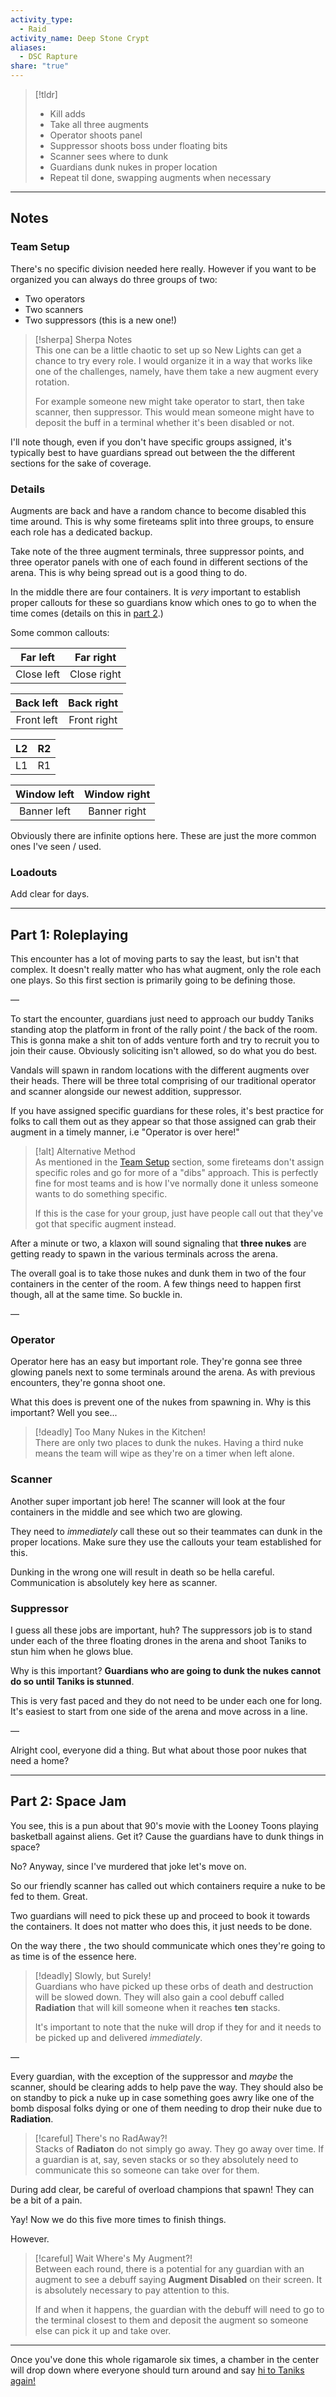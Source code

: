 ```yaml
---  
activity_type:  
  - Raid  
activity_name: Deep Stone Crypt  
aliases:  
  - DSC Rapture  
share: "true"  
---  
```

  
> [!tldr]  
> - Kill adds  
> - Take all three augments  
> - Operator shoots panel  
> - Suppressor shoots boss under floating bits  
> - Scanner sees where to dunk  
> - Guardians dunk nukes in proper location  
> - Repeat til done, swapping augments when necessary  
  
___  
  
## Notes  
  
### Team Setup  
  
There's no specific division needed here really. However if you want to be organized you can always do three groups of two:  
- Two operators  
- Two scanners  
- Two suppressors (this is a new one!)  
  
> [!sherpa] Sherpa Notes  
> This one can be a little chaotic to set up so New Lights can get a chance to try every role. I would organize it in a way that works like one of the challenges, namely, have them take a new augment every rotation.  
>  
> For example someone new might take operator to start, then take scanner, then suppressor. This would mean someone might have to deposit the buff in a terminal whether it's been disabled or not.  
  
I'll note though, even if you don't have specific groups assigned, it's typically best to have guardians spread out between the the different sections for the sake of coverage.  
  
### Details  
  
Augments are back and have a random chance to become disabled this time around. This is why some fireteams split into three groups, to ensure each role has a dedicated backup.  
  
Take note of the three augment terminals, three suppressor points, and three operator panels with one of each found in different sections of the arena. This is why being spread out is a good thing to do.  
  
In the middle there are four containers. It is *very* important to establish proper callouts for these so guardians know which ones to go to when the time comes (details on this in [part 2](4.%20Rapture.mdpart-2-space-jam).)  
  
Some common callouts:  
  
| Far left | Far right |  
| :--: | :--: |  
| Close left | Close right |  
  
| Back left | Back right |  
| :--: | :--: |  
| Front left | Front right |  
  
| L2 | R2 |  
| :--: | :--: |  
| L1 | R1 |  
  
| Window left | Window right |  
| :--: | :--: |  
| Banner left | Banner right |  
  
Obviously there are infinite options here. These are just the more common ones I've seen / used.  
  
### Loadouts  
  
Add clear for days.  
  
----  
  
## Part 1: Roleplaying  
  
This encounter has a lot of moving parts to say the least, but isn't that complex. It doesn't really matter who has what augment, only the role each one plays. So this first section is primarily going to be defining those.  
  
—  
  
To start the encounter, guardians just need to approach our buddy Taniks standing atop the platform in front of the rally point / the back of the room. This is gonna make a shit ton of adds venture forth and try to recruit you to join their cause. Obviously soliciting isn't allowed, so do what you do best.  
  
Vandals will spawn in random locations with the different augments over their heads. There will be three total comprising of our traditional operator and scanner alongside our newest addition, suppressor.  
  
If you have assigned specific guardians for these roles, it's best practice for folks to call them out as they appear so that those assigned can grab their augment in a timely manner, i.e "Operator is over here!"  
  
> [!alt] Alternative Method  
> As mentioned in the [Team Setup](4.%20Rapture.mdteam-setup) section, some fireteams don't assign specific roles and go for more of a "dibs" approach. This is perfectly fine for most teams and is how I've normally done it unless someone wants to do something specific.  
>  
> If this is the case for your group, just have people call out that they've got that specific augment instead.  
  
After a minute or two, a klaxon will sound signaling that **three nukes** are getting ready to spawn in the various terminals across the arena.  
  
The overall goal is to take those nukes and dunk them in two of the four containers in the center of the room. A few things need to happen first though, all at the same time. So buckle in.  
  
—  
  
### Operator  
  
Operator here has an easy but important role. They're gonna see three glowing panels next to some terminals around the arena. As with previous encounters, they're gonna shoot one.  
  
What this does is prevent one of the nukes from spawning in. Why is this important? Well you see...  
  
> [!deadly] Too Many Nukes in the Kitchen!  
> There are only two places to dunk the nukes. Having a third nuke means the team will wipe as they're on a timer when left alone.  
  
### Scanner  
  
Another super important job here! The scanner will look at the four containers in the middle and see which two are glowing.  
  
They need to *immediately* call these out so their teammates can dunk in the proper locations. Make sure they use the callouts your team established for this.  
  
Dunking in the wrong one will result in death so be hella careful. Communication is absolutely key here as scanner.  
  
### Suppressor  
  
I guess all these jobs are important, huh? The suppressors job is to stand under each of the three floating drones in the arena and shoot Taniks to stun him when he glows blue.  
  
Why is this important? **Guardians who are going to dunk the nukes cannot do so until Taniks is stunned**.  
  
This is very fast paced and they do not need to be under each one for long. It's easiest to start from one side of the arena and move across in a line.  
  
—  
  
Alright cool, everyone did a thing. But what about those poor nukes that need a home?  
  
---  
  
## Part 2: Space Jam  
  
You see, this is a pun about that 90's movie with the Looney Toons playing basketball against aliens. Get it? Cause the guardians have to dunk things in space?  
  
No? Anyway, since I've murdered that joke let's move on.  
  
So our friendly scanner has called out which containers require a nuke to be fed to them. Great.  
  
Two guardians will need to pick these up and proceed to book it towards the containers. It does not matter who does this, it just needs to be done.  
  
On the way there , the two should communicate which ones they're going to as time is of the essence here.  
  
> [!deadly] Slowly, but Surely!  
> Guardians who have picked up these orbs of death and destruction will be slowed down. They will also gain a cool debuff called **Radiation** that will kill someone when it reaches **ten** stacks.  
>  
> It's important to note that the nuke will drop if they for and it needs to be picked up and delivered *immediately*.  
  
—  
  
Every guardian, with the exception of the suppressor and *maybe* the scanner, should be clearing adds to help pave the way. They should also be on standby to pick a nuke up in case something goes awry like one of the bomb disposal folks dying or one of them needing to drop their nuke due to **Radiation**.  
  
> [!careful] There's no RadAway?!  
> Stacks of **Radiaton** do not simply go away. They go away over time. If a guardian is at, say, seven stacks or so they absolutely need to communicate this so someone can take over for them.  
  
During add clear, be careful of overload champions that spawn! They can be a bit of a pain.  
  
Yay! Now we do this five more times to finish things.  
  
However.  
  
> [!careful] Wait Where's My Augment?!  
> Between each round, there is a potential for any guardian with an augment to see a debuff saying **Augment Disabled** on their screen. It is absolutely necessary to pay attention to this.  
>  
> If and when it happens, the guardian with the debuff will need to go to the terminal closest to them and deposit the augment so someone else can pick it up and take over.  
  
  
---  
  
Once you've done this whole rigamarole six times, a chamber in the center will drop down where everyone should turn around and say [hi to Taniks again!](./5.%20Taniks,%20the%20Abomination.md)